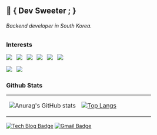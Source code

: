 ## 🚀 { Dev Sweeter ; }

###### Backend developer in South Korea.

### Interests
<!-- </br> -->

<p>
  <img src="https://img.shields.io/badge/Go-00ADD8?style=flat-square&logo=Go&logoColor=white"/></a> &nbsp
  <img src="https://img.shields.io/badge/Scala-DC322F?style=flat-square&logo=Scala&logoColor=white"/></a> &nbsp
  <img src="https://img.shields.io/badge/C-A8B9CC?style=flat-square&logo=c&logoColor=white"/></a> &nbsp 
  <img src="https://img.shields.io/badge/C++-00599C?style=flat-square&logo=c%2B%2B&logoColor=white"/></a> &nbsp 
  <img src="https://img.shields.io/badge/Java-007396?style=flat-square&logo=Java&logoColor=white"/></a> &nbsp 
  <img src="https://img.shields.io/badge/Node.js-339933?style=flat-square&logo=Node.js&logoColor=white"/></a> &nbsp
</p>
<!-- <p align="center">
  <img src="https://img.shields.io/badge/MongoDB-47A248?style=flat-square&logo=MongoDB&logoColor=white"/></a> &nbsp 
  <img src="https://img.shields.io/badge/MySQL-4479A1?style=flat-square&logo=MySQL&logoColor=white"/></a> &nbsp 
  <img src="https://img.shields.io/badge/MariaDB-003545?style=flat-square&logo=MariaDB&logoColor=white"/></a> &nbsp 
</p> -->
<p>
  <img src="https://img.shields.io/badge/Kubernetes-326CE5?style=flat-square&logo=Kubernetes&logoColor=white"/></a> &nbsp 
  <img src="https://img.shields.io/badge/Docker-2496ED?style=flat-square&logo=Docker&logoColor=white"/></a> &nbsp 
</p>


### Github Stats  
<table><tr><td valign="top" width="50%">

![Anurag's GitHub stats](https://github-readme-stats.vercel.app/api?username=bang9211&show_icons=true&count_private=true&theme=github_dark)

</td><td valign="top" width="50%">

[![Top Langs](https://github-readme-stats.vercel.app/api/top-langs/?username=bang9211&layout=compact&exclude_repo=MinT,KHTA,website&langs_count=4&hide=makefile,shell,batchfile)](https://github.com/anuraghazra/github-readme-stats)

</td></tr></table>  



[![Tech Blog Badge](http://img.shields.io/badge/-Tech%20blog-black?style=flat-square&logo=github&link=https://syntaxsugar.tistory.com/)](https://syntaxsugar.tistory.com/)
 [![Gmail Badge](https://img.shields.io/badge/Gmail-d14836?style=flat-square&logo=Gmail&logoColor=white&link=mailto:gksdudxkr@gmail.com)](mailto:gksdudxkr@gmail.com)
<!-- ## 💫 Interest -->


